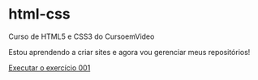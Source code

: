 # html-css
 Curso de HTML5  e CSS3 do CursoemVideo

Estou aprendendo a criar sites e agora vou gerenciar meus repositórios!

<a href="https://edeonalves.github.io/html-css/exercicios/ex001/index.html/"> Executar o exercício 001</a>